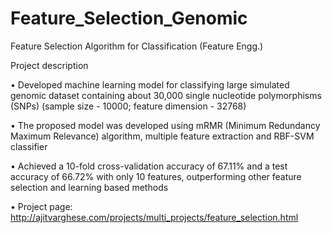 # Feature_Selection_Genomic

Feature Selection Algorithm for Classification (Feature Engg.)

Project description

• Developed machine learning model for classifying large simulated genomic dataset containing about 30,000 single nucleotide polymorphisms (SNPs) (sample size - 10000; feature dimension - 32768)

• The proposed model was developed using mRMR (Minimum Redundancy Maximum Relevance) algorithm, multiple feature extraction and RBF-SVM classifier

• Achieved a 10-fold cross-validation accuracy of 67.11% and a test accuracy of 66.72% with only 10 features, outperforming other feature selection and learning based methods

• Project page: http://ajitvarghese.com/projects/multi_projects/feature_selection.html 

